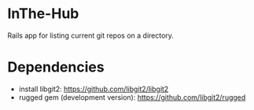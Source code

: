 InThe-Hub
=========

Rails app for listing current git repos on a directory.

# Dependencies

* install libgit2: https://github.com/libgit2/libgit2
* rugged gem (development version): https://github.com/libgit2/rugged